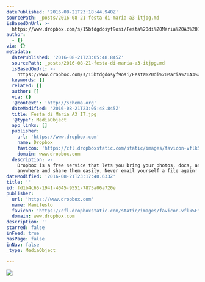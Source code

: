 ```yaml
---
datePublished: '2016-08-21T23:18:44.940Z'
sourcePath: _posts/2016-08-21-festa-di-maria-a3-itjpg.md
isBasedOnUrl: >-
  https://www.dropbox.com/s/15btdgdosyf9osi/Festa%20di%20Maria%20A3%20IT.jpg?dl=0
author:
  - {}
via: {}
metadata:
  datePublished: '2016-08-21T23:05:48.845Z'
  sourcePath: _posts/2016-08-21-festa-di-maria-a3-itjpg.md
  isBasedOnUrl: >-
    https://www.dropbox.com/s/15btdgdosyf9osi/Festa%20di%20Maria%20A3%20IT.jpg?dl=0
  keywords: []
  related: []
  author: []
  via: {}
  '@context': 'http://schema.org'
  dateModified: '2016-08-21T23:05:48.845Z'
  title: Festa di Maria A3 IT.jpg
  '@type': MediaObject
  app_links: []
  publisher:
    url: 'https://www.dropbox.com'
    name: Dropbox
    favicon: 'https://cfl.dropboxstatic.com/static/images/favicon-vflk5FiAC.ico'
    domain: www.dropbox.com
  description: >-
    Dropbox is a free service that lets you bring your photos, docs, and videos
    anywhere and share them easily. Never email yourself a file again!
dateModified: '2016-08-21T23:17:40.633Z'
title: ''
id: fd1b4c65-1941-4045-9551-7875a06a720e
publisher:
  url: 'https://www.dropbox.com'
  name: Manifesto
  favicon: 'https://cfl.dropboxstatic.com/static/images/favicon-vflk5FiAC.ico'
  domain: www.dropbox.com
description: ''
starred: false
inFeed: true
hasPage: false
inNav: false
_type: MediaObject

---
```

![](https://photos-2.dropbox.com/t/2/AADZj4Hp16D_O-v-eT2alBjki-7ka5r6kuSLWDIJWzEAgA/12/98193443/jpeg/1024x1024/2/_/0/4/Festa%20di%20Maria%20A3%20IT.jpg/CKOg6S4gAigC/15btdgdosyf9osi/AABBJl_YpwLqcaRJ-Slq1wXWa/Festa%20di%20Maria%20A3%20IT.jpg)
